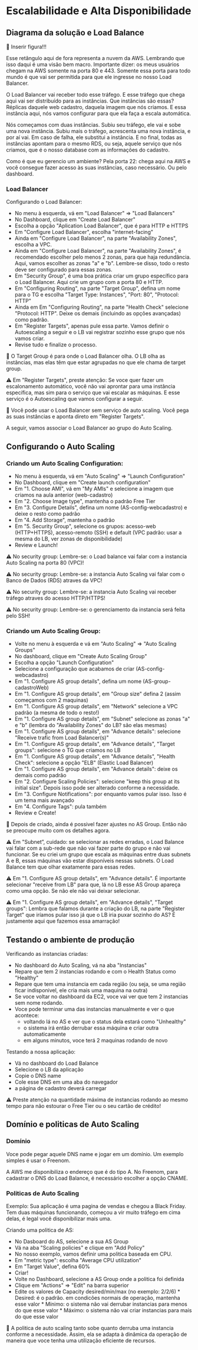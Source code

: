 # Escalabilidade e Alta Disponibilidade

## Diagrama da solução e Load Balance

📌 Inserir figura!!!

Esse retângulo aqui de fora representa a nuvem da AWS. 
Lembrando que isso daqui é uma visão bem macro. 
Importante dizer: os meus usuários chegam na AWS somente na porta 80 e 443. 
Somente essa porta para todo mundo é que vai ser permitida para que ele ingresse no nosso Load Balancer.

O Load Balancer vai receber todo esse tráfego. 
E esse tráfego que chega aqui vai ser distribuído para as instâncias. 
Que instâncias são essas? 
Réplicas daquele web cadastro, daquela imagem que nós criamos. 
E essa instância aqui, nós vamos configurar para que ela faça a escala automática.

Nós começamos com duas instâncias. 
Subiu seu tráfego, ele vai e sobe uma nova instância. 
Subiu mais o tráfego, acrescenta uma nova instância, e por aí vai. 
Em caso de falha, ele substitui a instância. 
E no final, todas as instâncias apontam para o mesmo RDS, ou seja, aquele serviço que nós criamos, que é o nosso database com as informações do cadastro.

Como é que eu gerencio um ambiente? 
Pela porta 22: chega aqui na AWS e você consegue fazer acesso às suas instâncias, caso necessário. 
Ou pelo dashboard.

### Load Balancer

Configurando o Load Balancer:

* No menu à esquerda, vá em "Load Balancer" => "Load Balancers"
* No Dashboard, clique em "Create Load Balancer"
* Escolha a opção "Aplication Load Balancer", que é para HTTP e HTTPS
* Em "Configure Load Balancer", escolha "internet-facing"
* Ainda em "Configure Load Balancer", na parte "Availability Zones", escolha a VPC.
* Ainda em "Configure Load Balancer", na parte "Availability Zones", é recomendado escolher pelo menos 2 zonas, para que haja redundância. Aqui, vamos escolher as zonas "a" e "b". Lembre-se disso, todo o resto deve ser configurado para essas zonas.
* Em "Security Group", é uma boa prática criar um grupo específico para o Load Balancer. Aqui crie um grupo com a porta 80 e HTTP.
* Em "Configuring Routing", na parte "Target Group", defina um nome para o TG e escolha "Target Type: Instances", "Port: 80", "Protocol: HTTP"
* Ainda em Em "Configuring Routing", na parte "Health Check" selecione "Protocol: HTTP". Deixe os demais (incluindo as opções avançadas) como padrão.
* Em "Register Targets", apenas pule essa parte. Vamos definir o Autoescaling a seguir e o LB vai registrar sozinho esse grupo que nós vamos criar.
* Revise tudo e finalize o processo.

📌 O Target Group é para onde o Load Balancer olha. O LB olha as instâncias, mas elas têm que estar agrupadas no que ele chama de target group.

⚠️ Em "Register Targets", preste atenção: 
Se voce quer fazer um escalonamento automático, você não vai aprontar para uma instância específica, mas sim para o serviço que vai escalar as máquinas.
E esse serviço é o Autoescaling que vamos configurar a seguir.

📌 Você pode usar o Load Balancer sem serviço de auto scaling. Você pega as suas instâncias e aponta direto em "Register Targets". 

A seguir, vamos associar o Load Balancer ao grupo do Auto Scaling.

## Configurando o Auto Scaling

### Criando um Auto Scaling Configuration:

* No menu à esquerda, vá em "Auto Scaling" => "Launch Configuration"
* No Dashboard, clique em "Create launch configuration"
* Em "1. Choose AMI", vá em "My AMIs" e selecione a imagem que criamos na aula anterior (web-cadastro)
* Em "2. Choose Image type", mantenha o padrão Free Tier
* Em "3. Configure Details", defina um nome (AS-config-webcadastro) e deixe o resto como padrão
* Em "4. Add Storage", mantenha o padrão
* Em "5. Security Group", selecione os grupos: acesso-web (HTTP+HTTPS), acesso-remoto (SSH) e default (VPC padrão: usar a mesma do LB, ver zonas de disponibilidade)
* Review e Launch!

⚠️ No security group: Lembre-se: o Load balance vai falar com a instancia Auto Scaling na porta 80 (VPC)!

⚠️ No security group: Lembre-se: a instancia Auto Scaling vai falar com o Banco de Dados (RDS) atraves da VPC!

⚠️ No security group: Lembre-se: a instancia Auto Scaling vai receber tráfego atraves do acesso HTTP/HTTPS!

⚠️ No security group: Lembre-se: o gerenciamento da instancia será feita pelo SSH!

### Criando um Auto Scaling Group:

* Volte no menu à esquerda e vá em "Auto Scaling" => "Auto Scaling Groups"
* No dashboard, clique em "Create Auto Scaling Group"
* Escolha a opção "Launch Configuration"
* Selecione a configuração que acabamos de criar (AS-config-webcadastro)
* Em "1. Configure AS group details", defina um nome (AS-group-cadastroWeb)
* Em "1. Configure AS group details", em "Group size" defina 2 (assim começamos com 2 maquinas)
* Em "1. Configure AS group details", em "Network" selecione a VPC padrão (a mesma de todo o resto!)
* Em "1. Configure AS group details", em "Subnet" selecione as zonas "a" e "b" (lembra do "Availability Zones" do LB? são elas mesmas)
* Em "1. Configure AS group details", em "Advance details": selecione "Receive trafic from Load Balancer(s)"
* Em "1. Configure AS group details", em "Advance details", "Target groups": selecione o TG que criamos no LB
* Em "1. Configure AS group details", em "Advance details", "Health Check": selecione a opção "ELB" (Elastic Load Balancer)
* Em "1. Configure AS group details", em "Advance details": deixe os demais como padrão
* Em "2. Configure Scaling Policies": selecione "keep this group at its initial size". Depois isso pode ser alterado conforme a necessidade.
* Em "3. Configure Notifications": por enquanto vamos pular isso. Isso é um tema mais avançado
* Em "4. Configure Tags": pula também
* Review e Create!

📌 Depois de criado, ainda é possivel fazer ajustes no AS Group. Então não se preocupe muito com os detalhes agora. 

⚠️ Em "Subnet”, cuidado: se selecionar as redes erradas, o Load Balance vai falar com a sub-rede que não vai fazer parte do grupo e não vai funcionar.
Se eu criei um grupo que escala as máquinas entre duas subnets A e B, essas máquinas vão estar disponíveis nessas subnets. 
O Load Balance tem que olhar exatamente para essas redes.

⚠️ Em "1. Configure AS group details", em "Advance details". 
É importante selecionar "receive from LB" para que, lá no LB esse AS Group apareça como uma opção. 
Se não ele não vai deixar selecionar.

⚠️ Em "1. Configure AS group details", em "Advance details", "Target groups": 
Lembra que falamos durante a criação do LB, na parte "Register Target" que iríamos pular isso já que o LB iria puxar sozinho do AS? 
É justamente aqui que fazemos essa amarração!

## Testando o ambiente de produção

Verificando as instancias criadas:

* No dashboard do Auto Scaling, vá na aba "Instancias"
* Repare que tem 2 instancias rodando e com o Health Status como "Healthy"
* Repare que tem uma instancia em cada região (ou seja, se uma região ficar indisponivel, ele cria mais uma maquina na outra)
* Se voce voltar no dashboard da EC2, voce vai ver que tem 2 instancias sem nome rodando.
* Voce pode terminar uma das instancias manualmente e ver o que acontece:
    * voltando lá no AS e ver que o status dela estará como "Unhealthy"
    * o sistema irá então derrubar essa máquina e criar outra automaticamente
    * em alguns minutos, voce terá 2 maquinas rodando de novo

Testando a nossa aplicação:

* Vá no dashboard do Load Balance
* Selecione o LB da aplicação
* Copie o DNS name
* Cole esse DNS em uma aba do navegador
* a página de cadastro deverá carregar

⚠️ Preste atenção na quantidade máxima de instancias rodando ao mesmo tempo para não estourar o Free Tier ou o seu cartão de crédito! 

## Domínio e politicas de Auto Scaling

### Domínio

Voce pode pegar aquele DNS name e jogar em um domínio. 
Um exemplo simples é usar o Freenom.

A AWS me disponibiliza o endereço que é do tipo A. 
No Freenom, para cadastrar o DNS do Load Balance, é necessário escolher a opção CNAME.

### Politicas de Auto Scaling

Exemplo: Sua aplicação é uma pagina de vendas e chegou a Black Friday. 
Tem duas máquinas funcionando, começou a vir muito tráfego em cima delas, é legal você disponibilizar mais uma. 

Criando uma politica de AS:

* No Dasboard do AS, selecione a sua AS Group
* Vá na aba "Scaling policies" e clique em "Add Policy"
* No nosso exemplo, vamos definir uma politica baseada em CPU.
* Em "metric type": escolha "Average CPU utilization"
* Em "Target Value", defina 60%
* Criar!
* Volte no Dashboard, selecione a AS Group onde a politica foi definida
* Clique em "Actions" => "Edit" na barra superior
* Edite os valores de Capacity desired/min/max (no exemplo: 2/2/6)
      * Desired: é o padrão. em condicões normais de operação, mantenha esse valor
      * Mínimo: o sistema não vai derrubar instancias para menos do que esse valor
      * Máximo: o sistema não vai criar instancias para mais do que esse valor

📌 A politica de auto scaling tanto sobe quanto derruba uma instancia conforme a necessidade. 
Assim, ela se adapta à dinâmica da operação de maneira que voce tenha uma utilização eficiente de recursos.
